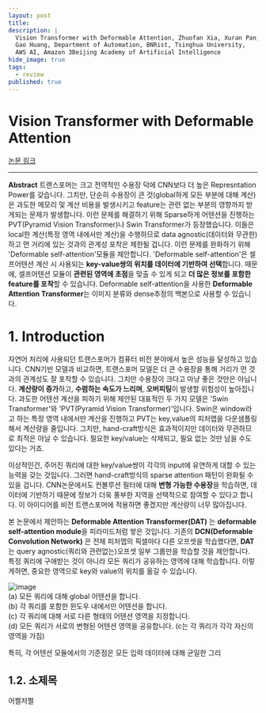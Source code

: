 ```yaml
---
layout: post
title: 
description: |
  Vision Transformer with Deformable Attention, Zhuofan Xia, Xuran Pan, Shiji Song, Li Erran Li, 
  Gao Huang, Department of Automation, BNRist, Tsinghua University, 
  AWS AI, Amazon 3Beijing Academy of Artificial Intelligence
hide_image: true
tags:
  - review
published: true
---
```


# Vision Transformer with Deformable Attention
[논문 링크](https://openaccess.thecvf.com/content/CVPR2022/html/Xia_Vision_Transformer_With_Deformable_Attention_CVPR_2022_paper.html?ref=https://githubhelp.com)

* * *
**Abstract**
 트랜스포머는 크고 전역적인 수용장 덕에 CNN보다 더 높은 Represntation Power를 갖습니다. 
그치만, 단순히 수용장이 큰 것(global하게 모든 부분에 대해 계산)은 과도한 메모리 및 계산 비용을 발생시키고 feature는 관련 없는 부분의 영향까지 받게되는 문제가 발생합니다.
이런 문제를 해결하기 위해 Sparse하게 어텐션을 진행하는 PVT(Pyramid Vision Transformer)나 Swin Transformer가 등장했습니다. 
이들은 local한 계산(특정 영역 내에서만 계산)을 수행하므로 data agnostic(데이터와 무관한)하고 먼 거리에 있는 것과의 관계성 
포착은 제한될 겁니다. 이런 문제를 완화하기 위해 'Deformable self-attention'모듈을 제안합니다. 
'Deformable self-attention'은 셀프어텐션 계산 시 사용되는 **key-value쌍의 위치를 데이터에 기반하여 선택**합니다. 
때문에, 셀프어텐션 모듈이 **관련된 영역에 초점**을 맞출 수 있게 되고 **더 많은 정보를 포함한 feature를 포착**할 수 있습니다. 
Deformable self-attention을 사용한 **Deformable Attention Transformer**는 이미지 분류와 dense추정의 백본으로 사용할 수 있습니다.


# 1. Introduction
 자연어 처리에 사용되던 트랜스포머가 컴퓨터 비전 분야에서 높은 성능을 달성하고 있습니다. CNN기반 모델과 비교하면, 트랜스포머 모델은 
더 큰 수용장을 통해 거리가 먼 것과의 관계성도 잘 포착할 수 있습니다. 그치만 수용장이 크다고 마냥 좋은 것만은 아닙니다. 
**계산량이 증가**하고, **수렴하는 속도가 느리며**, **오버피팅**이 발생할 위험성이 높아집니다. 
과도한 어텐션 계산을 피하기 위해 제안된 대표적인 두 가지 모델은 'Swin Transformer'와 'PVT(Pyramid Vision Transformer)'입니다. 
Swin은 window라고 하는 특정 영역 내에서만 계산을 진행하고 PVT는 key,value의 피처맵을 다운샘플링해서 계산량을 줄입니다. 
그치만, hand-craft방식은 효과적이지만 데이터와 무관하므로 최적은 아닐 수 있습니다. 
필요한 key/value는 삭제되고, 필요 없는 것만 남을 수도 있다는 거죠.   
   
 이상적인건, 주어진 쿼리에 대한 key/value쌍이 각각의 input에 유연하게 대할 수 있는 능력을 갖는 것입니다. 그러면
hand-craft방식의 sparse attention 패턴이 완화될 수 있을 겁니다. CNN논문에서도 컨볼루션 필터에 대해 **변형 가능한 수용장**을 
학습하면, 데이터에 기반하기 때문에 정보가 더욱 풍부한 지역을 선택적으로 참여할 수 있다고 합니다. 이 아이디어를 비전 트랜스포머에 
적용하면 좋겠지만 계산량이 너무 많아집니다.   
   
본 논문에서 제안하는 **Deformable Attention Transformer(DAT)** 는 **deformable self-attention module**을 피라미드처럼 
쌓은 것입니다. 기존의 **DCN(Deformable Convolution Network)** 은 전체 피처맵의 픽셀마다 다른 오프셋을 학습했다면,
**DAT**는 query agnostic(쿼리와 관련없는)오프셋 일부 그룹만을 학습할 것을 제안합니다. 특정 쿼리에 구애받는 것이 아니라
모든 쿼리가 공유하는 영역에 대해 학습합니다. 이렇게하면, 중요한 영역으로 key와 value의 위치를 옮길 수 있습니다.   
   
![image](https://user-images.githubusercontent.com/69246778/214780171-e5ec7f19-5625-4f8c-a679-46aa14fd111d.png)   
(a) 모든 쿼리에 대해 global 어텐션을 합니다.   
(b) 각 쿼리를 포함한 윈도우 내에서만 어텐션을 합니다.   
(c) 각 쿼리에 대해 서로 다른 형태의 어텐션 영역을 지정합니다.   
(d) 모든 쿼리가 서로의 변형된 어텐션 영역을 공유합니다. (c는 각 쿼리가 각각 자신의 영역을 가짐)   
   
특히, 각 어텐션 모듈에서의 기준점은 모든 입력 데이터에 대해 균일한 그리
   



## 1.2. 소제목
어쩔저쩔
